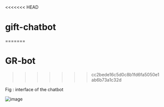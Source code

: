 <<<<<<< HEAD
# gift-chatbot
=======
# GR-bot
>>>>>>> cc2bede16c5d0c8b1fd6fa5050e1ab6b73a1c32d

Fig : interface of the chatbot

![image](https://github.com/user-attachments/assets/a968df4b-c1e6-4753-a8fb-3b7c8c0ad8c9)
